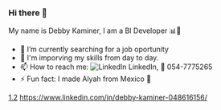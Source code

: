 ### Hi there 👋

My name is Debby Kaminer, I am a BI Developer 📊💭

- 🔎 I’m currently searching for a job oportunity
- 🌱 I'm imporving my skills from day to day.
- 📫 How to reach me: ![LinkedIn][1.2] LinkedIn, 📱 054-7775265
- ⚡ Fun fact: I made Alyah from Mexico 🛫

[1.2]: https://raw.githubusercontent.com/MartinHeinz/MartinHeinz/master/linkedin-3-16.png
[1.2] https://www.linkedin.com/in/debby-kaminer-048616156/
